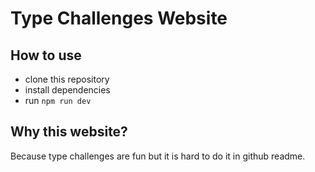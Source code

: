 # Type Challenges Website

## How to use
- clone this repository
- install dependencies
- run `npm run dev`

## Why this website?
Because type challenges are fun but it is hard to do it in github readme.


